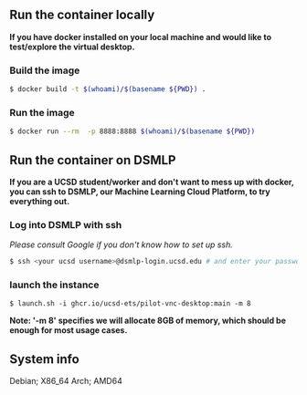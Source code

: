 ## Run the container locally
**If you have docker installed on your local machine and would like to test/explore the virtual desktop.**

### Build the image

```bash
$ docker build -t $(whoami)/$(basename ${PWD}) .
```

### Run the image
```bash
$ docker run --rm  -p 8888:8888 $(whoami)/$(basename ${PWD})
```

## Run the container on DSMLP
**If you are a UCSD student/worker and don't want to mess up with docker, you can ssh to DSMLP, our Machine Learning Cloud Platform, to try everything out.**

### Log into DSMLP with ssh
*Please consult Google if you don't know how to set up ssh.*
```bash
$ ssh <your ucsd username>@dsmlp-login.ucsd.edu # and enter your password
```

### launch the instance
```
$ launch.sh -i ghcr.io/ucsd-ets/pilot-vnc-desktop:main -m 8
```
**Note: '-m 8' specifies we will allocate 8GB of memory, which should be enough for most usage cases.**


## System info
Debian; X86_64 Arch; AMD64